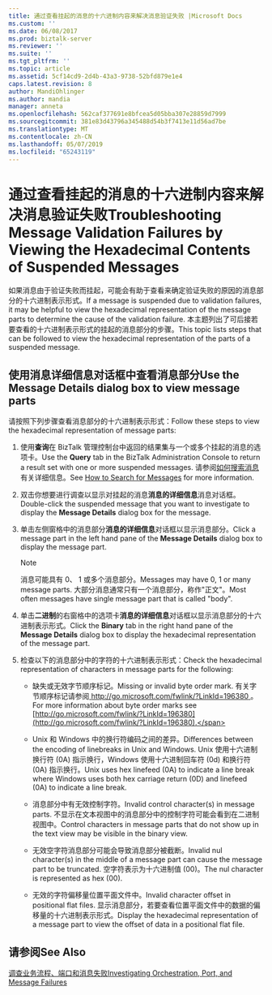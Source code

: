 ```yaml
---
title: 通过查看挂起的消息的十六进制内容来解决消息验证失败 |Microsoft Docs
ms.custom: ''
ms.date: 06/08/2017
ms.prod: biztalk-server
ms.reviewer: ''
ms.suite: ''
ms.tgt_pltfrm: ''
ms.topic: article
ms.assetid: 5cf14cd9-2d4b-43a3-9738-52bfd879e1e4
caps.latest.revision: 8
author: MandiOhlinger
ms.author: mandia
manager: anneta
ms.openlocfilehash: 562caf377691e8bfcea5d05bba307e28859d7999
ms.sourcegitcommit: 381e83d43796a345488d54b3f7413e11d56ad7be
ms.translationtype: MT
ms.contentlocale: zh-CN
ms.lasthandoff: 05/07/2019
ms.locfileid: "65243119"
---
```

# <a name="troubleshooting-message-validation-failures-by-viewing-the-hexadecimal-contents-of-suspended-messages"></a><span data-ttu-id="f3428-102">通过查看挂起的消息的十六进制内容来解决消息验证失败</span><span class="sxs-lookup"><span data-stu-id="f3428-102">Troubleshooting Message Validation Failures by Viewing the Hexadecimal Contents of Suspended Messages</span></span>
<span data-ttu-id="f3428-103">如果消息由于验证失败而挂起，可能会有助于查看来确定验证失败的原因的消息部分的十六进制表示形式。</span><span class="sxs-lookup"><span data-stu-id="f3428-103">If a message is suspended due to validation failures, it may be helpful to view the hexadecimal representation of the message parts to determine the cause of the validation failure.</span></span> <span data-ttu-id="f3428-104">本主题列出了可后接若要查看的十六进制表示形式的挂起的消息部分的步骤。</span><span class="sxs-lookup"><span data-stu-id="f3428-104">This topic lists steps that can be followed to view the hexadecimal representation of the parts of a suspended message.</span></span>  
  
## <a name="use-the-message-details-dialog-box-to-view-message-parts"></a><span data-ttu-id="f3428-105">使用消息详细信息对话框中查看消息部分</span><span class="sxs-lookup"><span data-stu-id="f3428-105">Use the Message Details dialog box to view message parts</span></span>  
 <span data-ttu-id="f3428-106">请按照下列步骤查看消息部分的十六进制表示形式：</span><span class="sxs-lookup"><span data-stu-id="f3428-106">Follow these steps to view the hexadecimal representation of message parts:</span></span>  
  
1.  <span data-ttu-id="f3428-107">使用**查询**在 BizTalk 管理控制台中返回的结果集与一个或多个挂起的消息的选项卡。</span><span class="sxs-lookup"><span data-stu-id="f3428-107">Use the **Query** tab in the BizTalk Administration Console to return a result set with one or more suspended messages.</span></span> <span data-ttu-id="f3428-108">请参阅[如何搜索消息](../core/how-to-search-for-messages.md)有关详细信息。</span><span class="sxs-lookup"><span data-stu-id="f3428-108">See [How to Search for Messages](../core/how-to-search-for-messages.md) for more information.</span></span>  
  
2.  <span data-ttu-id="f3428-109">双击你想要进行调查以显示对挂起的消息**消息的详细信息**消息对话框。</span><span class="sxs-lookup"><span data-stu-id="f3428-109">Double-click the suspended message that you want to investigate to display the **Message Details** dialog box for the message.</span></span>  
  
3.  <span data-ttu-id="f3428-110">单击左侧窗格中的消息部分**消息的详细信息**对话框以显示消息部分。</span><span class="sxs-lookup"><span data-stu-id="f3428-110">Click a message part in the left hand pane of the **Message Details** dialog box to display the message part.</span></span>  
  
    > [!NOTE]
    >  <span data-ttu-id="f3428-111">消息可能具有 0、 1 或多个消息部分。</span><span class="sxs-lookup"><span data-stu-id="f3428-111">Messages may have 0, 1 or many message parts.</span></span> <span data-ttu-id="f3428-112">大部分消息通常只有一个消息部分，称作"正文"。</span><span class="sxs-lookup"><span data-stu-id="f3428-112">Most often messages have single message part that is called "body".</span></span>  
  
4.  <span data-ttu-id="f3428-113">单击**二进制**的右窗格中的选项卡**消息的详细信息**对话框以显示消息部分的十六进制表示形式。</span><span class="sxs-lookup"><span data-stu-id="f3428-113">Click the **Binary** tab in the right hand pane of the **Message Details** dialog box to display the hexadecimal representation of the message part.</span></span>  
  
5.  <span data-ttu-id="f3428-114">检查以下的消息部分中的字符的十六进制表示形式：</span><span class="sxs-lookup"><span data-stu-id="f3428-114">Check the hexadecimal representation of characters in message parts for the following:</span></span>  
  
    -   <span data-ttu-id="f3428-115">缺失或无效字节顺序标记。</span><span class="sxs-lookup"><span data-stu-id="f3428-115">Missing or invalid byte order mark.</span></span> <span data-ttu-id="f3428-116">有关字节顺序标记请参阅[ http://go.microsoft.com/fwlink/?LinkId=196380 ](http://go.microsoft.com/fwlink/?LinkId=196380)。</span><span class="sxs-lookup"><span data-stu-id="f3428-116">For more information about byte order marks see [http://go.microsoft.com/fwlink/?LinkId=196380](http://go.microsoft.com/fwlink/?LinkId=196380).</span></span>  
  
    -   <span data-ttu-id="f3428-117">Unix 和 Windows 中的换行符编码之间的差异。</span><span class="sxs-lookup"><span data-stu-id="f3428-117">Differences between the encoding of linebreaks in Unix and Windows.</span></span> <span data-ttu-id="f3428-118">Unix 使用十六进制换行符 (0A) 指示换行，Windows 使用十六进制回车符 (0d) 和换行符 (0A) 指示换行。</span><span class="sxs-lookup"><span data-stu-id="f3428-118">Unix uses hex linefeed (0A) to indicate a line break where Windows uses both hex carriage return (0D) and linefeed (0A) to indicate a line break.</span></span>  
  
    -   <span data-ttu-id="f3428-119">消息部分中有无效控制字符。</span><span class="sxs-lookup"><span data-stu-id="f3428-119">Invalid control character(s) in message parts.</span></span> <span data-ttu-id="f3428-120">不显示在文本视图中的消息部分中的控制字符可能会看到在二进制视图中。</span><span class="sxs-lookup"><span data-stu-id="f3428-120">Control characters in message parts that do not show up in the text view may be visible in the binary view.</span></span>  
  
    -   <span data-ttu-id="f3428-121">无效空字符消息部分可能会导致消息部分被截断。</span><span class="sxs-lookup"><span data-stu-id="f3428-121">Invalid nul character(s) in the middle of a message part can cause the message part to be truncated.</span></span> <span data-ttu-id="f3428-122">空字符表示为十六进制值 (00)。</span><span class="sxs-lookup"><span data-stu-id="f3428-122">The nul character is represented as hex (00).</span></span>  
  
    -   <span data-ttu-id="f3428-123">无效的字符偏移量位置平面文件中。</span><span class="sxs-lookup"><span data-stu-id="f3428-123">Invalid character offset in positional flat files.</span></span> <span data-ttu-id="f3428-124">显示消息部分，若要查看位置平面文件中的数据的偏移量的十六进制表示形式。</span><span class="sxs-lookup"><span data-stu-id="f3428-124">Display the hexadecimal representation of a message part to view the offset of data in a positional flat file.</span></span>  
  
## <a name="see-also"></a><span data-ttu-id="f3428-125">请参阅</span><span class="sxs-lookup"><span data-stu-id="f3428-125">See Also</span></span>  
 [<span data-ttu-id="f3428-126">调查业务流程、端口和消息失败</span><span class="sxs-lookup"><span data-stu-id="f3428-126">Investigating Orchestration, Port, and Message Failures</span></span>](../core/investigating-orchestration-port-and-message-failures.md)